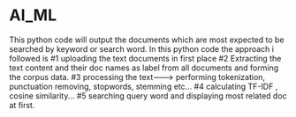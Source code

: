 # AI_ML
This python code will output the documents which are most expected to be searched by keyword or search word.
In this python code the approach i followed is
#1 uploading the text documents in first place
#2 Extracting the text content and their doc names as label from all documents and forming the corpus data.
#3 processing the text---> performing tokenization, punctuation removing, stopwords, stemming etc...
#4 calculating TF-IDF , cosine similarity...
#5 searching query word and displaying most related doc at first.
